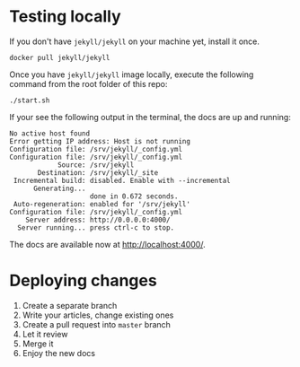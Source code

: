 # Testing locally

If you don't have ``jekyll/jekyll`` on your machine yet, install it once.

````
docker pull jekyll/jekyll
````

Once you have ``jekyll/jekyll`` image locally, execute the following command from the root folder of this repo:

````
./start.sh
````

If your see the following output in the terminal, the docs are up and running:

````
No active host found
Error getting IP address: Host is not running
Configuration file: /srv/jekyll/_config.yml
Configuration file: /srv/jekyll/_config.yml
            Source: /srv/jekyll
       Destination: /srv/jekyll/_site
 Incremental build: disabled. Enable with --incremental
      Generating...
                    done in 0.672 seconds.
 Auto-regeneration: enabled for '/srv/jekyll'
Configuration file: /srv/jekyll/_config.yml
    Server address: http://0.0.0.0:4000/
  Server running... press ctrl-c to stop.
 ````

The docs are available now at [http://localhost:4000/](http://localhost:4000/).


# Deploying changes

1. Create a separate branch
2. Write your articles, change existing ones
3. Create a pull request into `master` branch
4. Let it review
5. Merge it
6. Enjoy the new docs

